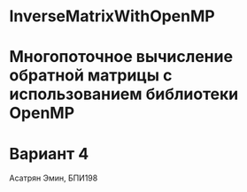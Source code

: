 # InverseMatrixWithOpenMP
# Многопоточное вычисление обратной матрицы с использованием библиотеки OpenMP
# Вариант 4
Асатрян Эмин, БПИ198
